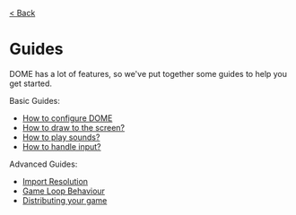 [< Back](..)

Guides
============

DOME has a lot of features, so we've put together some guides to help you get started.

Basic Guides:
  * [How to configure DOME](use-dome)
  * [How to draw to the screen?](draw)
  * [How to play sounds?](audio)
  * [How to handle input?](input)

Advanced Guides: 
  * [Import Resolution](module-imports)
  * [Game Loop Behaviour](game-loop)
  * [Distributing your game](distribution)


